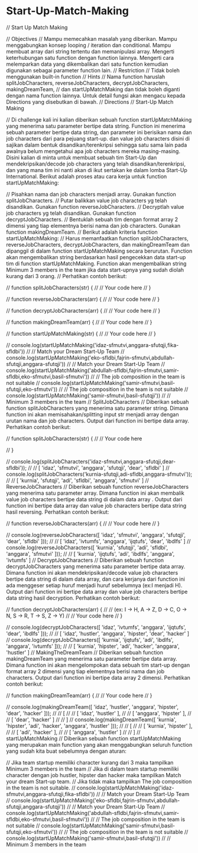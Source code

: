 # Start-Up-Match-Making
// Start Up Match Making

// Objectives
// Mampu memecahkan masalah yang diberikan. Mampu menggabungkan konsep looping / iteration dan conditional. Mampu membuat array dari string tertentu dan memanipulasi array. Mengerti keterhubungan satu function dengan function lainnya. Mengerti cara melemparkan data yang dikembalikan dari satu function kemudian digunakan sebagai parameter function lain.
// Restriction
// Tidak boleh menggunakan built-in function
// Hints
// Nama function haruslah splitJobCharacters, reverseJobCharacters, decryptJobCharacters, makingDreamTeam,
// dan startUpMatchMaking dan tidak boleh diganti dengan nama function lainnya. Untuk detail fungsi akan mengacu kepada Directions yang disebutkan di bawah.
// Directions
// Start-Up Match Making

// Di challenge kali ini kalian diberikan sebuah function startUpMatchMaking yang menerima satu parameter bertipe data string. Function ini menerima sebuah parameter bertipe data string, dan parameter ini berisikan nama dan job characters dari para pejuang start-up. dan value job characters disini di sajikan dalam bentuk disandikan/terenkripsi sehingga satu sama lain pada awalnya belum mengetahui apa job characters mereka masing-masing. Disini kalian di minta untuk membuat sebuah tim Start-Up dan mendekripsikan/decode job characters yang telah disandikan/terenkripsi, dan yang mana tim ini nanti akan di ikut sertakan ke dalam lomba Start-Up International. Berikut adalah proses atau cara kerja untuk function startUpMatchMaking:

// Pisahkan nama dan job characters menjadi array. Gunakan function splitJobCharacters.
// Putar balikkan value job characters yg telah disandikan. Gunakan function reverseJobCharacters.
// Decryptlah value job characters yg telah disandikan. Gunakan function decryptJobCharacters.
// Bentuklah sebuah tim dengan format array 2 dimensi yang tiap elementnya berisi nama dan job characters. Gunakan function makingDreamTeam.
// Berikut adalah kriteria function startUpMatchMaking:
// Harus memanfaatkan function splitJobCharacters, reverseJobCharacters, decryptJobCharacters, dan makingDreamTeam dan dipanggil di dalam function startUpMatchMaking secara berurutan. Function akan mengembalikan string berdasarkan hasil pengecekkan data start-up tim di function startUpMatchMaking. Function akan mengembalikan string Minimum 3 members in the team jika data start-upnya yang sudah diolah kurang dari 3 orang.
// Perhatikan contoh berikut:

// function splitJobCharacters(str) {
//   // Your code here
// }

// function reverseJobCharacters(arr) {
//   // Your code here
// }

// function decryptJobCharacters(arr) {
//   // Your code here
// }

// function makingDreamTeam(arr) {
//   // Your code here
// }


// function startUpMatchMaking(str) {
//   // Your code here
// }

// console.log(startUpMatchMaking('idaz-sfmutvi,anggara-sfutqji,fika-sfldbi'))
// // Match your Dream Start-Up Team
// console.log(startUpMatchMaking('eko-sfldbi,fajrin-sfmutvi,abdullah-sfutqji,anggara-sfutqji'))
// // Match your Dream Start-Up Team
// console.log(startUpMatchMaking('abdullah-sfldbi,fajrin-sfmutvi,samir-sfldbi,eko-sfmutvi,basil-sfmutvi'))
// // The job composition in the team is not suitable
// console.log(startUpMatchMaking('samir-sfmutvi,basil-sfutqji,eko-sfmutvi'))
// // The job composition in the team is not suitable
// console.log(startUpMatchMaking('samir-sfmutvi,basil-sfutqji'))
// // Minimum 3 members in the team
// SplitJobCharacters
// Diberikan sebuah function splitJobCharacters yang menerima satu parameter string. Dimana function ini akan memisahakan/splitting input str menjadi array dengan urutan nama dan job characters. Output dari function ini bertipe data array. Perhatikan contoh berikut:

// function splitJobCharacters(str) {
//   // Your code here

// }

// console.log(splitJobCharacters('idaz-sfmutvi,anggara-sfutqji,dear-sfldbi'));
// // [ 'idaz', 'sfmutvi', 'anggara', 'sfutqji', 'dear', 'sfldbi' ]
// console.log(splitJobCharacters('kurnia-sfutqji,adi-sfldbi,anggara-sfmutvi'));
// // [ 'kurnia', 'sfutqji', 'adi', 'sfldbi', 'anggara', 'sfmutvi' ]
// ReverseJobCharacters
// Diberikan sebuah function reverseJobCharacters yang menerima satu parameter array. Dimana function ini akan membalik value job characters bertipe data string di dalam data array . Output dari function ini bertipe data array dan value job characters bertipe data string hasil reversing. Perhatikan contoh berikut:

// function reverseJobCharacters(arr) {
//   // Your code here
// }

// console.log(reverseJobCharacters([ 'idaz', 'sfmutvi', 'anggara', 'sfutqji', 'dear', 'sfldbi' ]));
// // [ 'idaz', 'ivtumfs', 'anggara', 'ijqtufs', 'dear', 'ibdlfs' ]
// console.log(reverseJobCharacters([ 'kurnia', 'sfutqji', 'adi', 'sfldbi', 'anggara', 'sfmutvi' ]));
// // [ 'kurnia', 'ijqtufs', 'adi', 'ibdlfs', 'anggara', 'ivtumfs' ]
// DecryptJobCharacters
// Diberikan sebuah function decryptJobCharacters yang menerima satu parameter bertipe data array. Dimana function ini akan mendekripsikan/decode value job characters bertipe data string di dalam data array, dan cara kerjanya dari function ini ada menggeser setiap huruf menjadi huruf sebelumnya (ex:I menjadi H). Output dari function ini bertipe data array dan value job characters bertipe data string hasil decryption. Perhatikan contoh berikut:

// function decryptJobCharacters(arr) {
//   // (ex: I -> H, A -> Z, D -> C, O -> N, S -> R, T -> S, Z -> Y)
//   // Your code here
// }

// console.log(decryptJobCharacters([ 'idaz', 'ivtumfs', 'anggara', 'ijqtufs', 'dear', 'ibdlfs' ]));
// // [ 'idaz', 'hustler', 'anggara', 'hipster', 'dear', 'hacker' ]
// console.log(decryptJobCharacters([ 'kurnia', 'ijqtufs', 'adi', 'ibdlfs', 'anggara', 'ivtumfs' ]));
// // [ 'kurnia', 'hipster', 'adi', 'hacker', 'anggara', 'hustler' ]
// MakingTheDreamTeam
// Diberikan sebuah function makingDreamTeam yang menerima satu parameter bertipe data array. Dimana function ini akan mengelompokan data sebuah tim start-up dengan format array 2 dimensi yang tiap elementnya berisi nama dan job characters. Output dari function ini bertipe data array 2 dimensi. Perhatikan contoh berikut:

// function makingDreamTeam(arr) {
//   // Your code here
// }

// console.log(makingDreamTeam([ 'idaz', 'hustler', 'anggara', 'hipster', 'dear', 'hacker' ]));
// // [
// //   [ 'idaz', 'hustler' ],
// //   [ 'anggara', 'hipster' ],
// //   [ 'dear', 'hacker' ]
// // ]
// console.log(makingDreamTeam([ 'kurnia', 'hipster', 'adi', 'hacker', 'anggara', 'hustler' ]));
// // [
// //   [ 'kurnia', 'hipster' ],
// //   [ 'adi', 'hacker' ],
// //   [ 'anggara', 'hustler' ]
// // ]
// startUpMatchMaking
// Diberikan sebuah function startUpMatchMaking yang merupakan main function yang akan menggabungkan seluruh function yang sudah kita buat sebelumnya dengan aturan:

// Jika team startup memiliki character kurang dari 3 maka tampilkan Minimum 3 members in the team
// Jika di dalam team startup memiliki character dengan job hustler, hipster dan hacker maka tampilkan Match your dream Start-up team.
// Jika tidak maka tampilkan The job composition in the team is not suitable.
// console.log(startUpMatchMaking('idaz-sfmutvi,anggara-sfutqji,fika-sfldbi'))
// // Match your Dream Start-Up Team
// console.log(startUpMatchMaking('eko-sfldbi,fajrin-sfmutvi,abdullah-sfutqji,anggara-sfutqji'))
// // Match your Dream Start-Up Team
// console.log(startUpMatchMaking('abdullah-sfldbi,fajrin-sfmutvi,samir-sfldbi,eko-sfmutvi,basil-sfmutvi'))
// // The job composition in the team is not suitable
// console.log(startUpMatchMaking('samir-sfmutvi,basil-sfutqji,eko-sfmutvi'))
// // The job composition in the team is not suitable
// console.log(startUpMatchMaking('samir-sfmutvi,basil-sfutqji'))
// // Minimum 3 members in the team